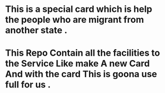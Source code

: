 # This is a special card which is help the people who are migrant from another state .
# This Repo Contain all the facilities  to the Service Like make A new Card And with the card This is goona use full for us .